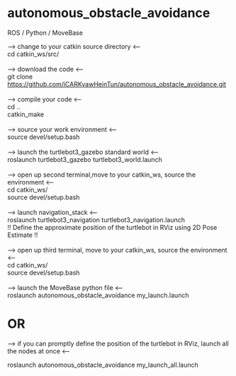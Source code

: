 # autonomous_obstacle_avoidance
ROS / Python / MoveBase 

--> change to your catkin source directory <--  
cd catkin_ws/src/  
<br/>
--> download the code <--  <br/>
git clone https://github.com/iCARKyawHeinTun/autonomous_obstacle_avoidance.git  
<br/>
--> compile your code <--  <br/>
cd ..  <br/>
catkin_make  
<br/>
--> source your work environment <--  
source devel/setup.bash  
<br/>
--> launch the turtlebot3_gazebo standard world <--  
roslaunch turtlebot3_gazebo turtlebot3_world.launch  
<br/>
--> open up second terminal,move to your catkin_ws, source the environment <--  
cd catkin_ws/  
source devel/setup.bash
<br/>  
--> launch navigation_stack <--  
roslaunch turtlebot3_navigation turtlebot3_navigation.launch  
!! Define the approximate position of the turtlebot in RViz using 2D Pose Estimate !!
<br/>  
--> open up third terminal, move to your catkin_ws, source the environment <--  
cd catkin_ws/  
source devel/setup.bash  
<br/>
--> launch the MoveBase python file <--  
roslaunch autonomous_obstacle_avoidance my_launch.launch
<br/>

# OR
--> if you can promptly define the position of the turtlebot in RViz, launch all the nodes at once <--

roslaunch autonomous_obstacle_avoidance my_launch_all.launch
